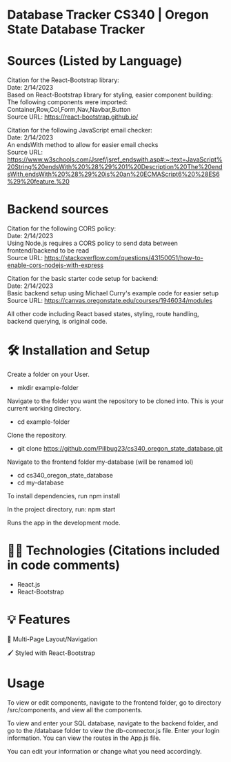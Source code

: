 # Database Tracker CS340 | Oregon State Database Tracker

# Sources (Listed by Language)

Citation for the React-Bootstrap library:<br>
Date: 2/14/2023<br>
Based on React-Bootstrap library for styling, easier component building:<br>
The following components were imported: Container,Row,Col,Form,Nav,Navbar,Button<br>
Source URL: https://react-bootstrap.github.io/<br>

Citation for the following JavaScript email checker:<br>
Date: 2/14/2023<br>
An endsWith method to allow for easier email checks<br>
Source URL: https://www.w3schools.com/Jsref/jsref_endswith.asp#:~:text=JavaScript%20String%20endsWith%20%28%29%201%20Description%20The%20endsWith,endsWith%20%28%29%20is%20an%20ECMAScript6%20%28ES6%29%20feature.%20<br>

# Backend sources
Citation for the following CORS policy:<br>
Date: 2/14/2023<br>
Using Node.js requires a CORS policy to send data between frontend/backend to be read<br>
Source URL: https://stackoverflow.com/questions/43150051/how-to-enable-cors-nodejs-with-express<br>

Citation for the basic starter code setup for backend:<br>
Date: 2/14/2023<br>
Basic backend setup using Michael Curry's example code for easier setup<br>
Source URL: https://canvas.oregonstate.edu/courses/1946034/modules<br>

All other code including React based states, styling, route handling, backend querying, is original code.<br>

# 🛠 Installation and Setup
Create a folder on your User.
* mkdir example-folder 

Navigate to the folder you want the repository to be cloned into.
This is your current working directory.
* cd example-folder 

Clone the repository. 
* git clone https://github.com/Pillbug23/cs340_oregon_state_database.git

Navigate to the frontend folder my-database (will be renamed lol)
* cd cs340_oregon_state_database
* cd my-database 


To install dependencies, run npm install

In the project directory, run: npm start

Runs the app in the development mode.


# 👨‍💻 Technologies (Citations included in code comments)
* React.js
* React-Bootstrap

# 💡 Features
📖 Multi-Page Layout/Navigation

🖌️ Styled with React-Bootstrap


# Usage
To view or edit components, navigate to the frontend folder, go to directory /src/components, and view all the components.

To view and enter your SQL database, navigate to the backend folder, and go to the /database folder to view the db-connector.js file. Enter your login information. You can view the routes in the App.js file.

You can edit your information or change what you need accordingly.

